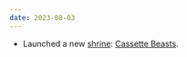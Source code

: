 ```yaml
---
date: 2023-08-03
---
```


* Launched a new [shrine](/shrines/): [Cassette Beasts](/shrines/cassettebeasts/).